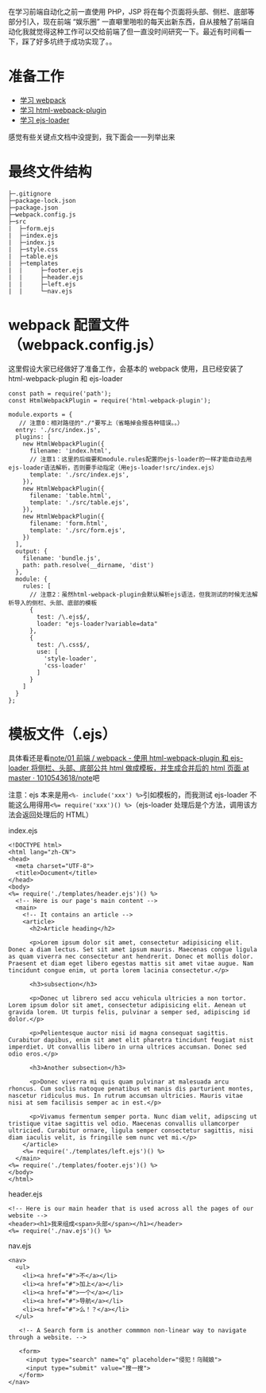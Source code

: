 在学习前端自动化之前一直使用 PHP，JSP 将在每个页面将头部、侧栏、底部等部分引入，现在前端 “娱乐圈” 一直噼里啪啦的每天出新东西，自从接触了前端自动化我就觉得这种工作可以交给前端了但一直没时间研究一下。最近有时间看一下，踩了好多坑终于成功实现了。。

# 准备工作

-   [学习 webpack](https://www.webpackjs.com/guides/)
-   [学习 html-webpack-plugin](https://github.com/jantimon/html-webpack-plugin)
-   [学习 ejs-loader](https://github.com/okonet/ejs-loader)

感觉有些关键点文档中没提到，我下面会一一列举出来

# 最终文件结构

    ├─.gitignore
    ├─package-lock.json
    ├─package.json
    ├─webpack.config.js
    ├─src
    |  ├─form.ejs
    |  ├─index.ejs
    |  ├─index.js
    |  ├─style.css
    |  ├─table.ejs
    |  ├─templates
    |  |     ├─footer.ejs
    |  |     ├─header.ejs
    |  |     ├─left.ejs
    |  |     └─nav.ejs

# webpack 配置文件（webpack.config.js）

这里假设大家已经做好了准备工作，会基本的 webpack 使用，且已经安装了 html-webpack-plugin 和 ejs-loader

    const path = require('path');
    const HtmlWebpackPlugin = require('html-webpack-plugin');

    module.exports = {
       // 注意0：相对路径的"./"要写上（省略掉会报各种错误。。）
      entry: './src/index.js',
      plugins: [
        new HtmlWebpackPlugin({
          filename: 'index.html',
          // 注意1：这里的后缀要和module.rules配置的ejs-loader的一样才能自动去用ejs-loader语法解析，否则要手动指定（用ejs-loader!src/index.ejs）
          template: './src/index.ejs',
        }),
        new HtmlWebpackPlugin({
          filename: 'table.html',
          template: './src/table.ejs',
        }),
        new HtmlWebpackPlugin({
          filename: 'form.html',
          template: './src/form.ejs',
        })
      ],
      output: {
        filename: 'bundle.js',
        path: path.resolve(__dirname, 'dist')
      },
      module: {
        rules: [
          // 注意2：虽然html-webpack-plugin会默认解析ejs语法，但我测试的时候无法解析导入的侧栏、头部、底部的模板
          {
            test: /\.ejs$/,
            loader: "ejs-loader?variable=data"
          },
          {
            test: /\.css$/,
            use: [
              'style-loader',
              'css-loader'
            ]
          }
        ]
      }
    };

# 模板文件（.ejs）

具体看还是看[note/01 前端 / webpack - 使用 html-webpack-plugin 和 ejs-loader 将侧栏、头部、底部公共 html 做成模板，并生成合并后的 html 页面 at master · 1010543618/note](https://github.com/1010543618/note/tree/master/01%E5%89%8D%E7%AB%AF/webpack-%E4%BD%BF%E7%94%A8html-webpack-plugin%E5%92%8Cejs-loader%E5%B0%86%E4%BE%A7%E6%A0%8F%E3%80%81%E5%A4%B4%E9%83%A8%E3%80%81%E5%BA%95%E9%83%A8%E5%85%AC%E5%85%B1html%E5%81%9A%E6%88%90%E6%A8%A1%E6%9D%BF%EF%BC%8C%E5%B9%B6%E7%94%9F%E6%88%90%E5%90%88%E5%B9%B6%E5%90%8E%E7%9A%84html%E9%A1%B5%E9%9D%A2)吧

注意：ejs 本来是用`<%- include('xxx') %>`引如模板的，而我测试 ejs-loader 不能这么用得用`<%= require('xxx')() %>`（ejs-loader 处理后是个方法，调用该方法会返回处理后的 HTML）

index.ejs

    <!DOCTYPE html>
    <html lang="zh-CN">
    <head>
      <meta charset="UTF-8">
      <title>Document</title>
    </head>
    <body>
    <%= require('./templates/header.ejs')() %>
      <!-- Here is our page's main content -->
      <main>
        <!-- It contains an article -->
        <article>
          <h2>Article heading</h2>

          <p>Lorem ipsum dolor sit amet, consectetur adipisicing elit. Donec a diam lectus. Set sit amet ipsum mauris. Maecenas congue ligula as quam viverra nec consectetur ant hendrerit. Donec et mollis dolor. Praesent et diam eget libero egestas mattis sit amet vitae augue. Nam tincidunt congue enim, ut porta lorem lacinia consectetur.</p>

          <h3>subsection</h3>

          <p>Donec ut librero sed accu vehicula ultricies a non tortor. Lorem ipsum dolor sit amet, consectetur adipisicing elit. Aenean ut gravida lorem. Ut turpis felis, pulvinar a semper sed, adipiscing id dolor.</p>

          <p>Pelientesque auctor nisi id magna consequat sagittis. Curabitur dapibus, enim sit amet elit pharetra tincidunt feugiat nist imperdiet. Ut convallis libero in urna ultrices accumsan. Donec sed odio eros.</p>

          <h3>Another subsection</h3>

          <p>Donec viverra mi quis quam pulvinar at malesuada arcu rhoncus. Cum soclis natoque penatibus et manis dis parturient montes, nascetur ridiculus mus. In rutrum accumsan ultricies. Mauris vitae nisi at sem facilisis semper ac in est.</p>

          <p>Vivamus fermentum semper porta. Nunc diam velit, adipscing ut tristique vitae sagittis vel odio. Maecenas convallis ullamcorper ultricied. Curabitur ornare, ligula semper consectetur sagittis, nisi diam iaculis velit, is fringille sem nunc vet mi.</p>
        </article>
        <%= require('./templates/left.ejs')() %>
      </main>
    <%= require('./templates/footer.ejs')() %>
    </body>
    </html>

header.ejs

    <!-- Here is our main header that is used across all the pages of our website -->
    <header><h1>我来组成<span>头部</span></h1></header>
    <%= require('./nav.ejs')() %>

nav.ejs

    <nav>
      <ul>
        <li><a href="#">不</a></li>
        <li><a href="#">加上</a></li>
        <li><a href="#">一个</a></li>
        <li><a href="#">导航</a></li>
        <li><a href="#">么！？</a></li>
      </ul>

       <!-- A Search form is another commmon non-linear way to navigate through a website. -->

       <form>
         <input type="search" name="q" placeholder="侵犯！乌贼娘">
         <input type="submit" value="搜一搜">
       </form>
    </nav>
